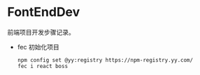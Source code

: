 # FontEndDev

前端项目开发步骤记录。

- fec 初始化项目

  ```
  npm config set @yy:registry https://npm-registry.yy.com/
  fec i react boss
  ```

  